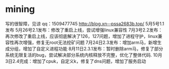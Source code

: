 # mining
写的很智障，见谅
qq：1509477745
http://blog.xn--pssa2683b.top/
5月5号1.1发布
5月26号2.1发布：修改了重启上线，尝试增强linux兼容性
7月3号2.2发布：再次修改了重启上线，应该彻底解决了126，127问题，增加了进程守护，linux兼容性再次增强，修复无root无法挖矿问题
7月24日2.3发布：增加arm马，新增生成分组，增加了自定义进程功能
8月11日2.3.1发布：暂时删除arm马，修复了部分系统无限复活的bug，尝试解决部分系统内核释放不完整，优化了整体代码.
10月3日2.4完成：增加了cpuk，自定义k，修复了dns问题，增加了服务启动
